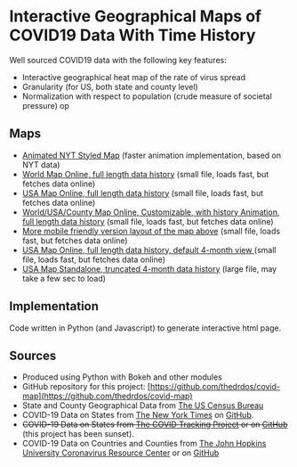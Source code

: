 # Interactive Geographical Maps of COVID19 Data With Time History

Well sourced COVID19 data with the following key features:

* Interactive geographical heat map of the rate of virus spread
* Granularity (for US, both state and county level)
* Normalization with respect to population (crude measure of societal pressure)
op
## Maps
* [Animated NYT Styled Map](plots/AnimateNYT_custom_mobile.html) (faster animation implementation, based on NYT data)
* [World Map Online, full length data history](plots/map_World_PerMil.html) (small file, loads fast, but fetches data online)
* [USA Map Online, full length data history](plots/map_US_PerMil.html) (small file, loads fast, but fetches data online)
* [World/USA/County Map Online, Customizable, with history Animation, full length data history](plots/map_graph_Custom.html) (small file, loads fast, but fetches data online)
* [More mobile friendly version layout of the map above](plots/map_graph_Custom_mobile.html) (small file, loads fast, but fetches data online)
* [USA Map Online, full length data history, default 4-month view ](plots/map_4mon_external_data.html) (small file, loads fast, but fetches data online)
* [USA Map Standalone, truncated 4-month data history](plots/map_4mon_standalone.html) (large file, may take a few sec to load)

## Implementation

Code written in Python (and Javascript) to generate interactive html page.

## Sources

* Produced using Python with Bokeh and other modules
* GitHub repository for this project: [https://github.com/thedrdos/covid-map](https://github.com/thedrdos/covid-map)
* State and County Geographical Data from [The US Census Bureau](http://www2.census.gov/geo/tiger/)
* COVID-19 Data on States from [The New York Times](https://www.nytimes.com/interactive/2021/us/covid-cases.html) on [GitHub](https://github.com/nytimes/covid-19-data).
* ~~COVID-19 Data on States from [The COVID Tracking Project](https://covidtracking.com) or on [GitHub](https://github.com/COVID19Tracking/covid-tracking-data)~~ (this project has been sunset).
* COVID-19 Data on Countries and Counties from [The John Hopkins University Coronavirus Resource Center](https://coronavirus.jhu.edu) or on [GitHub](https://github.com/CSSEGISandData/COVID-19.gi)

